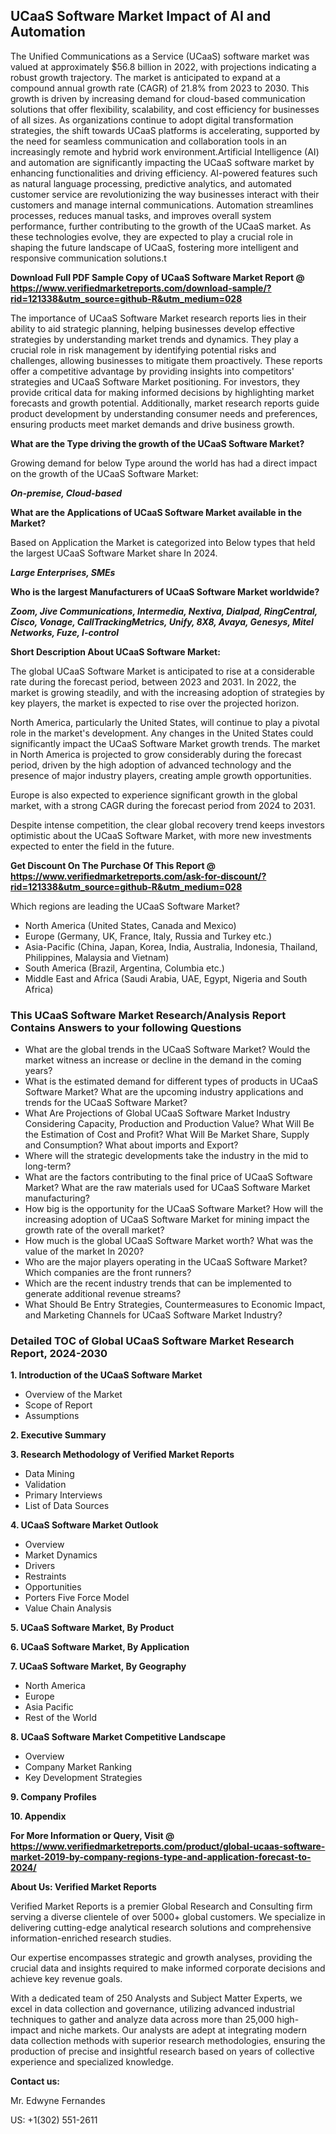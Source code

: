 <h2>UCaaS Software Market Impact of AI and Automation</h2>The Unified Communications as a Service (UCaaS) software market was valued at approximately $56.8 billion in 2022, with projections indicating a robust growth trajectory. The market is anticipated to expand at a compound annual growth rate (CAGR) of 21.8% from 2023 to 2030. This growth is driven by increasing demand for cloud-based communication solutions that offer flexibility, scalability, and cost efficiency for businesses of all sizes. As organizations continue to adopt digital transformation strategies, the shift towards UCaaS platforms is accelerating, supported by the need for seamless communication and collaboration tools in an increasingly remote and hybrid work environment.Artificial Intelligence (AI) and automation are significantly impacting the UCaaS software market by enhancing functionalities and driving efficiency. AI-powered features such as natural language processing, predictive analytics, and automated customer service are revolutionizing the way businesses interact with their customers and manage internal communications. Automation streamlines processes, reduces manual tasks, and improves overall system performance, further contributing to the growth of the UCaaS market. As these technologies evolve, they are expected to play a crucial role in shaping the future landscape of UCaaS, fostering more intelligent and responsive communication solutions.t</p><p id="" class=""><strong>Download Full PDF Sample Copy of UCaaS Software Market Report @ <a href="https://www.verifiedmarketreports.com/download-sample/?rid=121338&utm_source=github-R&utm_medium=028" target="_blank">https://www.verifiedmarketreports.com/download-sample/?rid=121338&utm_source=github-R&utm_medium=028</a></strong></p><p>The importance of&nbsp;UCaaS Software Market research reports lies in their ability to aid strategic planning, helping businesses develop effective strategies by understanding market trends and dynamics. They play a crucial role in risk management by identifying potential risks and challenges, allowing businesses to mitigate them proactively. These reports offer a competitive advantage by providing insights into competitors' strategies and UCaaS Software Market positioning. For investors, they provide critical data for making informed decisions by highlighting market forecasts and growth potential. Additionally, market research reports guide product development by understanding consumer needs and preferences, ensuring products meet market demands and drive business growth.</p><p><strong>What are the&nbsp;Type driving the growth of the UCaaS Software Market?</strong></p><p id="" class="">Growing demand for below Type around the world has had a direct impact on the growth of the UCaaS Software Market:</p><em><strong>On-premise, Cloud-based</strong></em></p><strong>What are the&nbsp;Applications&nbsp;of UCaaS Software Market available in the Market?</strong></p><p id="" class="">Based on Application the Market is categorized into Below types that held the largest UCaaS Software Market share In 2024.</p><em><strong>Large Enterprises, SMEs</strong></em></p><strong>Who is the largest Manufacturers of UCaaS Software Market worldwide?</strong></p><p><em><strong>Zoom, Jive Communications, Intermedia, Nextiva, Dialpad, RingCentral, Cisco, Vonage, CallTrackingMetrics, Unify, 8X8, Avaya, Genesys, Mitel Networks, Fuze, I-control</strong></em></p><p id="" class=""><strong>Short Description About UCaaS Software Market:</strong></p><p>The global UCaaS Software Market is anticipated to rise at a considerable rate during the forecast period, between 2023 and 2031. In 2022, the market is growing steadily, and with the increasing adoption of strategies by key players, the market is expected to rise over the projected horizon.</p><p>North America, particularly the United States, will continue to play a pivotal role in the market's development. Any changes in the United States could significantly impact the UCaaS Software Market growth trends. The market in North America is projected to grow considerably during the forecast period, driven by the high adoption of advanced technology and the presence of major industry players, creating ample growth opportunities.</p><p>Europe is also expected to experience significant growth in the global market, with a strong CAGR during the forecast period from 2024 to 2031.</p><p>Despite intense competition, the clear global recovery trend keeps investors optimistic about the UCaaS Software Market, with more new investments expected to enter the field in the future.</p><p id="" class=""><strong>Get Discount On The Purchase Of This Report @ <a href="https://www.verifiedmarketreports.com/ask-for-discount/?rid=121338&utm_source=github-R&utm_medium=028" target="_blank">https://www.verifiedmarketreports.com/ask-for-discount/?rid=121338&utm_source=github-R&utm_medium=028</a></strong></p>Which regions are leading the UCaaS Software Market?</p><ul><li>North America (United States, Canada and Mexico)</li><li>Europe (Germany, UK, France, Italy, Russia and Turkey etc.)</li><li>Asia-Pacific (China, Japan, Korea, India, Australia, Indonesia, Thailand, Philippines, Malaysia and Vietnam)</li><li>South America (Brazil, Argentina, Columbia etc.)</li><li>Middle East and Africa (Saudi Arabia, UAE, Egypt, Nigeria and South Africa)</li></ul><h3 id="" class="">This UCaaS Software Market Research/Analysis Report Contains Answers to your following Questions</h3><ul><li>What are the global trends in the UCaaS Software Market? Would the market witness an increase or decline in the demand in the coming years?</li><li>What is the estimated demand for different types of products in UCaaS Software Market? What are the upcoming industry applications and trends for the UCaaS Software Market?</li><li>What Are Projections of Global UCaaS Software Market Industry Considering Capacity, Production and Production Value? What Will Be the Estimation of Cost and Profit? What Will Be Market Share, Supply and Consumption? What about imports and Export?</li><li>Where will the strategic developments take the industry in the mid to long-term?</li><li>What are the factors contributing to the final price of UCaaS Software Market? What are the raw materials used for UCaaS Software Market manufacturing?</li><li>How big is the opportunity for the UCaaS Software Market? How will the increasing adoption of UCaaS Software Market for mining impact the growth rate of the overall market?</li><li>How much is the global UCaaS Software Market worth? What was the value of the market In 2020?</li><li>Who are the major players operating in the UCaaS Software Market? Which companies are the front runners?</li><li>Which are the recent industry trends that can be implemented to generate additional revenue streams?</li><li>What Should Be Entry Strategies, Countermeasures to Economic Impact, and Marketing Channels for UCaaS Software Market Industry?</li></ul><h3 id="" class="">Detailed TOC of Global UCaaS Software Market Research Report, 2024-2030</h3><p id="" class=""><strong>1. Introduction of the UCaaS Software Market</strong></p><ul><li>Overview of the Market</li><li>Scope of Report</li><li>Assumptions</li></ul><p id="" class=""><strong>2. Executive Summary</strong></p><p id="" class=""><strong>3. Research Methodology of Verified Market Reports</strong></p><ul><li>Data Mining</li><li>Validation</li><li>Primary Interviews</li><li>List of Data Sources</li></ul><p id="" class=""><strong>4. UCaaS Software Market Outlook</strong></p><ul><li>Overview</li><li>Market Dynamics</li><li>Drivers</li><li>Restraints</li><li>Opportunities</li><li>Porters Five Force Model</li><li>Value Chain Analysis</li></ul><p id="" class=""><strong>5. UCaaS Software Market, By Product</strong></p><p id="" class=""><strong>6. UCaaS Software Market, By Application</strong></p><p id="" class=""><strong>7. UCaaS Software Market, By Geography</strong></p><ul><li>North America</li><li>Europe</li><li>Asia Pacific</li><li>Rest of the World</li></ul><p id="" class=""><strong>8. UCaaS Software Market Competitive Landscape</strong></p><ul><li>Overview</li><li>Company Market Ranking</li><li>Key Development Strategies</li></ul><p id="" class=""><strong>9. Company Profiles</strong></p><p id="" class=""><strong>10. Appendix</strong></p><p id="" class=""><strong>For More Information or Query, Visit @ <a href="https://www.verifiedmarketreports.com/product/global-ucaas-software-market-2019-by-company-regions-type-and-application-forecast-to-2024/" target="_blank">https://www.verifiedmarketreports.com/product/global-ucaas-software-market-2019-by-company-regions-type-and-application-forecast-to-2024/</a></strong></p><p id="" class=""><strong>About Us: Verified Market Reports</strong></p><p id="" class="">Verified Market Reports is a premier Global Research and Consulting firm serving a diverse clientele of over 5000+ global customers. We specialize in delivering cutting-edge analytical research solutions and comprehensive information-enriched research studies.</p><p id="" class="">Our expertise encompasses strategic and growth analyses, providing the crucial data and insights required to make informed corporate decisions and achieve key revenue goals.</p><p id="" class="">With a dedicated team of 250 Analysts and Subject Matter Experts, we excel in data collection and governance, utilizing advanced industrial techniques to gather and analyze data across more than 25,000 high-impact and niche markets. Our analysts are adept at integrating modern data collection methods with superior research methodologies, ensuring the production of precise and insightful research based on years of collective experience and specialized knowledge.</p><p id="" class=""><strong>Contact us:</strong></p><p id="" class="">Mr. Edwyne Fernandes</p><p id="" class="">US: +1(302) 551-2611</p>